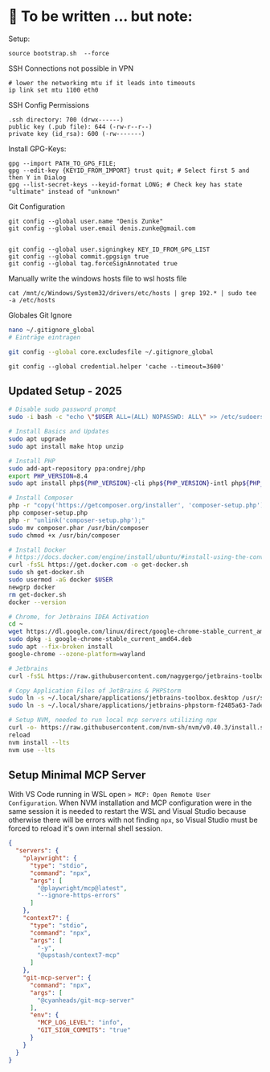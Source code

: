 # 🍕 To be written ... but note:

Setup:
```
source bootstrap.sh  --force
```


SSH Connections not possible in VPN
```
# lower the networking mtu if it leads into timeouts
ip link set mtu 1100 eth0
```

SSH Config Permissions
```
.ssh directory: 700 (drwx------)
public key (.pub file): 644 (-rw-r--r--)
private key (id_rsa): 600 (-rw-------)
```

Install GPG-Keys:
```
gpg --import PATH_TO_GPG_FILE;
gpg --edit-key {KEYID_FROM_IMPORT} trust quit; # Select first 5 and then Y in Dialog
gpg --list-secret-keys --keyid-format LONG; # Check key has state "ultimate" instead of "unknown"
```

Git Configuration
```
git config --global user.name "Denis Zunke"
git config --global user.email denis.zunke@gmail.com


git config --global user.signingkey KEY_ID_FROM_GPG_LIST
git config --global commit.gpgsign true
git config --global tag.forceSignAnnotated true
```

Manually write the windows hosts file to wsl hosts file
```
cat /mnt/c/Windows/System32/drivers/etc/hosts | grep 192.* | sudo tee -a /etc/hosts
```

Globales Git Ignore
```bash
nano ~/.gitignore_global
# Einträge eintragen

git config --global core.excludesfile ~/.gitignore_global
```

```
git config --global credential.helper 'cache --timeout=3600'
```


## Updated Setup - 2025

```bash
# Disable sudo password prompt
sudo -i bash -c "echo \"$USER ALL=(ALL) NOPASSWD: ALL\" >> /etc/sudoers"

# Install Basics and Updates
sudo apt upgrade
sudo apt install make htop unzip

# Install PHP
sudo add-apt-repository ppa:ondrej/php
export PHP_VERSION=8.4
sudo apt install php${PHP_VERSION}-cli php${PHP_VERSION}-intl php${PHP_VERSION}-bcmath php${PHP_VERSION}-curl php${PHP_VERSION}-zip php${PHP_VERSION}-mbstring php${PHP_VERSION}-gd php${PHP_VERSION}-xml php${PHP_VERSION}-amqp

# Install Composer
php -r "copy('https://getcomposer.org/installer', 'composer-setup.php');"
php composer-setup.php
php -r "unlink('composer-setup.php');"
sudo mv composer.phar /usr/bin/composer
sudo chmod +x /usr/bin/composer

# Install Docker
# https://docs.docker.com/engine/install/ubuntu/#install-using-the-convenience-script
curl -fsSL https://get.docker.com -o get-docker.sh
sudo sh get-docker.sh
sudo usermod -aG docker $USER
newgrp docker
rm get-docker.sh
docker --version

# Chrome, for Jetbrains IDEA Activation
cd ~
wget https://dl.google.com/linux/direct/google-chrome-stable_current_amd64.deb
sudo dpkg -i google-chrome-stable_current_amd64.deb
sudo apt --fix-broken install
google-chrome --ozone-platform=wayland

# Jetbrains
curl -fsSL https://raw.githubusercontent.com/nagygergo/jetbrains-toolbox-install/master/jetbrains-toolbox.sh | bash

# Copy Application Files of JetBrains & PHPStorm
sudo ln -s ~/.local/share/applications/jetbrains-toolbox.desktop /usr/share/applications/jetbrains-toolbox.desktop
sudo ln -s ~/.local/share/applications/jetbrains-phpstorm-f2485a63-7ade-499c-afc6-566ed0b6f576.desktop /usr/share/applications/jetbrains-phpstorm.desktop

# Setup NVM, needed to run local mcp servers utilizing npx
curl -o- https://raw.githubusercontent.com/nvm-sh/nvm/v0.40.3/install.sh | bash
reload
nvm install --lts
nvm use --lts
```

## Setup Minimal MCP Server

With VS Code running in WSL open `> MCP: Open Remote User Configuration`. When NVM installation and MCP configuration were in the same session it is needed to restart the WSL and Visual Studio because otherwise there will be errors with not finding `npx`, so Visual Studio must be forced to reload it's own internal shell session.

```json
{
  "servers": {
    "playwright": {
      "type": "stdio",
      "command": "npx",
      "args": [
        "@playwright/mcp@latest",
        "--ignore-https-errors"
      ]
    },
    "context7": {
      "type": "stdio",
      "command": "npx",
      "args": [
        "-y",
        "@upstash/context7-mcp"
      ]
    },
    "git-mcp-server": {
      "command": "npx",
      "args": [
        "@cyanheads/git-mcp-server"
      ],
      "env": {
        "MCP_LOG_LEVEL": "info",
        "GIT_SIGN_COMMITS": "true"
      }
    }
  }
}
```
